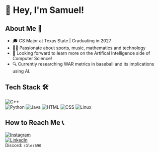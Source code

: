 # 👋 Hey, I'm Samuel!

## About Me 🚀
- 🎓 CS Major at Texas State | Graduating in 2027  
- 🏋️‍♂️ Passionate about sports, music, mathematics and technology 
- 🤖 Looking forward to learn more on the Artifical Intelligence side of Computer Science!
- 🔍 Currently researching WAR metrics in baseball and its implications using AI.

## Tech Stack 🛠️  
![C++](https://img.shields.io/badge/-C++-blue?style=flat&logo=c%2B%2B)  
![Python](https://img.shields.io/badge/-Python-yellow?style=flat&logo=python)
![Java](https://img.shields.io/badge/-Java-red?style=flat&logo=java)
![HTML](https://img.shields.io/badge/-HTML5-gray?style=flat&logo=html5)
![CSS](https://img.shields.io/badge/-CSS3-blue?style=flat&logo=css3)
![Linux](https://img.shields.io/badge/-Linux-black?style=flat&logo=linux)  

## How to Reach Me 📞

[![Instagram](https://img.shields.io/badge/-Instagram-purple?style=flat&logo=instagram)](https://www.instagram.com/samugon24/)  
[![LinkedIn](https://img.shields.io/badge/-LinkedIn-blue?style=flat&logo=linkedin)](https://www.linkedin.com/in/samgonpin/)  
Discord: `sGlez690`



 




